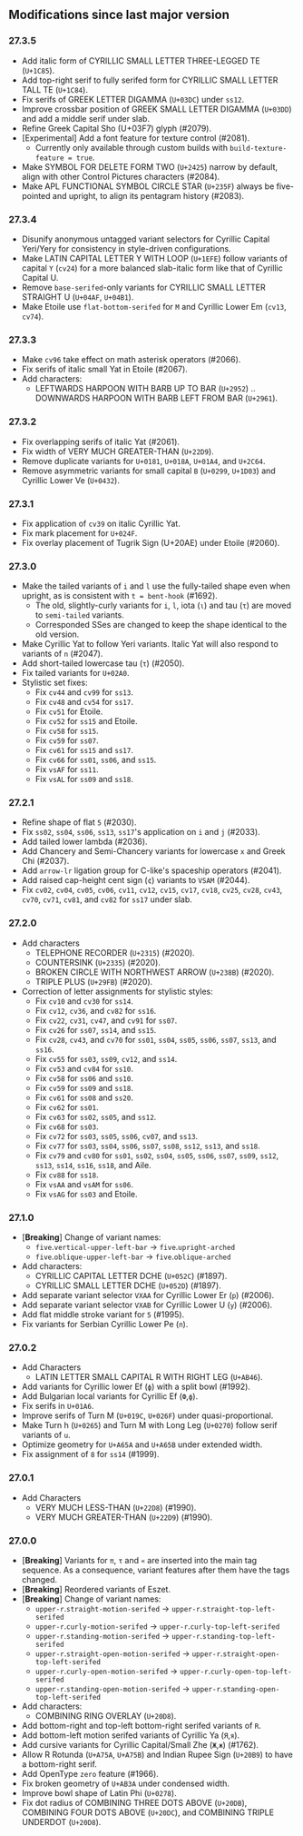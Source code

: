 ## Modifications since last major version

### 27.3.5

* Add italic form of CYRILLIC SMALL LETTER THREE-LEGGED TE (`U+1C85`).
* Add top-right serif to fully serifed form for CYRILLIC SMALL LETTER TALL TE (`U+1C84`).
* Fix serifs of GREEK LETTER DIGAMMA (`U+03DC`) under `ss12`.
* Improve crossbar position of GREEK SMALL LETTER DIGAMMA (`U+03DD`) and add a middle serif under slab.
* Refine Greek Capital Sho (U+03F7) glyph (#2079).
* \[Experimental\] Add a font feature for texture control (#2081).
  - Currently only available through custom builds with `build-texture-feature = true`.
* Make SYMBOL FOR DELETE FORM TWO (`U+2425`) narrow by default, align with other Control Pictures characters (#2084).
* Make APL FUNCTIONAL SYMBOL CIRCLE STAR (`U+235F`) always be five-pointed and upright, to align its pentagram history (#2083).


### 27.3.4

* Disunify anonymous untagged variant selectors for Cyrillic Capital Yeri/Yery for consistency in style-driven configurations.
* Make LATIN CAPITAL LETTER Y WITH LOOP (`U+1EFE`) follow variants of capital `Y` (`cv24`) for a more balanced slab-italic form like that of Cyrillic Capital U.
* Remove `base-serifed`-only variants for CYRILLIC SMALL LETTER STRAIGHT U (`U+04AF`, `U+04B1`).
* Make Etoile use `flat-bottom-serifed` for `M` and Cyrillic Lower Em (`cv13`, `cv74`).


### 27.3.3

* Make `cv96` take effect on math asterisk operators (#2066).
* Fix serifs of italic small Yat in Etoile (#2067).
* Add characters:
  - LEFTWARDS HARPOON WITH BARB UP TO BAR (`U+2952`) .. DOWNWARDS HARPOON WITH BARB LEFT FROM BAR (`U+2961`).


### 27.3.2

* Fix overlapping serifs of italic Yat (#2061).
* Fix width of VERY MUCH GREATER-THAN (`U+22D9`).
* Remove duplicate variants for `U+0181`, `U+018A`, `U+01A4`, and `U+2C64`.
* Remove asymmetric variants for small capital `B` (`U+0299`, `U+1D03`) and Cyrillic Lower Ve (`U+0432`).


### 27.3.1

* Fix application of `cv39` on italic Cyrillic Yat.
* Fix mark placement for `U+024F`.
* Fix overlay placement of Tugrik Sign (U+20AE) under Etoile (#2060).


### 27.3.0

* Make the tailed variants of `i` and `l` use the fully-tailed shape even when upright, as is consistent with `t = bent-hook` (#1692).
  - The old, slightly-curly variants for `i`, `l`, iota (`ι`) and tau (`τ`) are moved to `semi-tailed` variants.
  - Corresponded SSes are changed to keep the shape identical to the old version.
* Make Cyrillic Yat to follow Yeri variants. Italic Yat will also respond to variants of `n` (#2047).
* Add short-tailed lowercase tau (`τ`) (#2050).
* Fix tailed variants for `U+02A0`.
* Stylistic set fixes:
  * Fix `cv44` and `cv99` for `ss13`.
  * Fix `cv48` and `cv54` for `ss17`.
  * Fix `cv51` for Etoile.
  * Fix `cv52` for `ss15` and Etoile.
  * Fix `cv58` for `ss15`.
  * Fix `cv59` for `ss07`.
  * Fix `cv61` for `ss15` and `ss17`.
  * Fix `cv66` for `ss01`, `ss06`, and `ss15`.
  * Fix `vsAF` for `ss11`.
  * Fix `vsAL` for `ss09` and `ss18`.


### 27.2.1

* Refine shape of flat `5` (#2030).
* Fix `ss02`, `ss04`, `ss06`, `ss13`, `ss17`'s application on `i` and `j` (#2033).
* Add tailed lower lambda (#2036).
* Add Chancery and Semi-Chancery variants for lowercase `x` and Greek Chi (#2037).
* Add `arrow-lr` ligation group for C-like's spaceship operators (#2041).
* Add raised cap-height cent sign (`¢`) variants to `VSAM` (#2044).
* Fix `cv02`, `cv04`, `cv05`, `cv06`, `cv11`, `cv12`, `cv15`, `cv17`, `cv18`, `cv25`, `cv28`, `cv43`, `cv70`, `cv71`, `cv81`, and `cv82` for `ss17` under slab.


### 27.2.0

* Add characters
  - TELEPHONE RECORDER (`U+2315`) (#2020).
  - COUNTERSINK (`U+2335`) (#2020).
  - BROKEN CIRCLE WITH NORTHWEST ARROW (`U+238B`) (#2020).
  - TRIPLE PLUS (`U+29FB`) (#2020).
* Correction of letter assignments for stylistic styles:
  - Fix `cv10` and `cv30` for `ss14`.
  - Fix `cv12`, `cv36`, and `cv82` for `ss16`.
  - Fix `cv22`, `cv31`, `cv47`, and `cv91` for `ss07`.
  - Fix `cv26` for `ss07`, `ss14`, and `ss15`.
  - Fix `cv28`, `cv43`, and `cv70` for `ss01`, `ss04`, `ss05`, `ss06`, `ss07`, `ss13`, and `ss16`.
  - Fix `cv55` for `ss03`, `ss09`, `cv12`, and `ss14`.
  - Fix `cv53` and `cv84` for `ss10`.
  - Fix `cv58` for `ss06` and `ss10`.
  - Fix `cv59` for `ss09` and `ss18`.
  - Fix `cv61` for `ss08` and `ss20`.
  - Fix `cv62` for `ss01`.
  - Fix `cv63` for `ss02`, `ss05`, and `ss12`.
  - Fix `cv68` for `ss03`.
  - Fix `cv72` for `ss03`, `ss05`, `ss06`, `cv07`, and `ss13`.
  - Fix `cv77` for `ss03`, `ss04`, `ss06`, `ss07`, `ss08`, `ss12`, `ss13`, and `ss18`.
  - Fix `cv79` and `cv80` for `ss01`, `ss02`, `ss04`, `ss05`, `ss06`, `ss07`, `ss09`, `ss12`, `ss13`, `ss14`, `ss16`, `ss18`, and Aile.
  - Fix `cv88` for `ss18`.
  - Fix `vsAA` and `vsAM` for `ss06`.
  - Fix `vsAG` for `ss03` and Etoile.


### 27.1.0

* \[**Breaking**\] Change of variant names:
  - `five`.`vertical-upper-left-bar` → `five`.`upright-arched`
  - `five`.`oblique-upper-left-bar` → `five`.`oblique-arched`
* Add characters:
  - CYRILLIC CAPITAL LETTER DCHE (`U+052C`) (#1897).
  - CYRILLIC SMALL LETTER DCHE (`U+052D`) (#1897).
* Add separate variant selector `VXAA` for Cyrillic Lower Er (`р`) (#2006).
* Add separate variant selector `VXAB` for Cyrillic Lower U (`у`) (#2006).
* Add flat middle stroke variant for `5` (#1995).
* Fix variants for Serbian Cyrillic Lower Pe (`п`).


### 27.0.2

* Add Characters
  - LATIN LETTER SMALL CAPITAL R WITH RIGHT LEG (`U+AB46`).
* Add variants for Cyrillic lower Ef (`ф`) with a split bowl (#1992).
* Add Bulgarian local variants for Cyrillic Ef (`Ф`,`ф`).
* Fix serifs in `U+01A6`.
* Improve serifs of Turn M (`U+019C`, `U+026F`) under quasi-proportional.
* Make Turn h (`U+0265`) and Turn M with Long Leg (`U+0270`) follow serif variants of `u`.
* Optimize geometry for `U+A65A` and `U+A65B` under extended width.
* Fix assignment of `8` for `ss14` (#1999).


### 27.0.1

* Add Characters
  - VERY MUCH LESS-THAN (`U+22D8`) (#1990).
  - VERY MUCH GREATER-THAN (`U+22D9`) (#1990).


### 27.0.0

* \[**Breaking**\] Variants for `π`, `τ` and `«` are inserted into the main tag sequence. As a consequence, variant features after them have the tags changed.
* \[**Breaking**\] Reordered variants of Eszet.
* \[**Breaking**\] Change of variant names:
  - `upper-r`.`straight-motion-serifed` → `upper-r`.`straight-top-left-serifed`
  - `upper-r`.`curly-motion-serifed` → `upper-r`.`curly-top-left-serifed`
  - `upper-r`.`standing-motion-serifed` → `upper-r`.`standing-top-left-serifed`
  - `upper-r`.`straight-open-motion-serifed` → `upper-r`.`straight-open-top-left-serifed`
  - `upper-r`.`curly-open-motion-serifed` → `upper-r`.`curly-open-top-left-serifed`
  - `upper-r`.`standing-open-motion-serifed` → `upper-r`.`standing-open-top-left-serifed`
* Add characters:
  - COMBINING RING OVERLAY (`U+20D8`).
* Add bottom-right and top-left bottom-right serifed variants of `R`.
* Add bottom-left motion serifed variants of Cyrillic Ya (`Я`,`я`).
* Add cursive variants for Cyrillic Capital/Small Zhe (`Ж`,`ж`) (#1762).
* Allow R Rotunda (`U+A75A`, `U+A75B`) and Indian Rupee Sign (`U+20B9`) to have a bottom-right serif.
* Add OpenType `zero` feature (#1966).
* Fix broken geometry of `U+AB3A` under condensed width.
* Improve bowl shape of Latin Phi (`U+0278`).
* Fix dot radius of COMBINING THREE DOTS ABOVE (`U+20DB`), COMBINING FOUR DOTS ABOVE (`U+20DC`), and COMBINING TRIPLE UNDERDOT (`U+20D8`).

